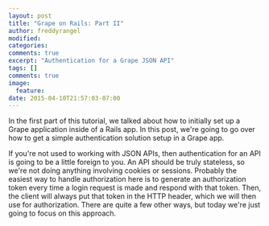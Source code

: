 ```yaml
---
layout: post
title: "Grape on Rails: Part II"
author: freddyrangel
modified:
categories:
comments: true
excerpt: "Authentication for a Grape JSON API"
tags: []
comments: true
image:
  feature:
date: 2015-04-10T21:57:03-07:00
---
```


<p>
  In the first part of this tutorial, we talked about how to initially set up a
  Grape application inside of a Rails app. In this post, we're going to go over
  how to get a simple authentication solution setup in a Grape app.
</p>


<p>
  If you're not used to working with JSON APIs, then authentication for an API is
  going to be a little foreign to you. An API should be truly stateless, so we're
  not doing anything involving cookies or sessions. Probably the easiest way to
  handle authorization here is to generate an authorization token every time a
  login request is made and respond with that token. Then, the client will always
  put that token in the HTTP header, which we will then use for authorization.
  There are quite a few other ways, but today we're just going to focus on this
  approach.
</p>
